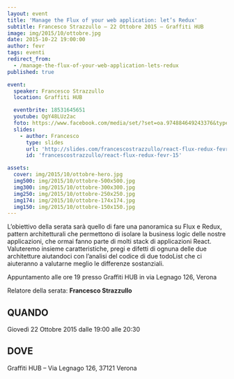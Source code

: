 ```yaml
---
layout: event
title: 'Manage the Flux of your web application: let’s Redux'
subtitle: Francesco Strazzullo – 22 Ottobre 2015 – Graffiti HUB
image: img/2015/10/ottobre.jpg
date: 2015-10-22 19:00:00
author: fevr
tags: eventi
redirect_from:
  - /manage-the-flux-of-your-web-application-lets-redux
published: true

event:
  speaker: Francesco Strazzullo
  location: Graffiti HUB

  eventbrite: 18531645651
  youtube: QgY48LUz2ac
  foto: https://www.facebook.com/media/set/?set=oa.974884649243376&type=1
  slides:
    - author: Francesco
      type: slides
      url: 'http://slides.com/francescostrazzullo/react-flux-redux-fevr-15/'
      id: 'francescostrazzullo/react-flux-redux-fevr-15'

assets:
  cover: img/2015/10/ottobre-hero.jpg
  img500: img/2015/10/ottobre-500x500.jpg
  img300: img/2015/10/ottobre-300x300.jpg
  img250: img/2015/10/ottobre-250x250.jpg
  img174: img/2015/10/ottobre-174x174.jpg
  img150: img/2015/10/ottobre-150x150.jpg
---
```


L’obiettivo della serata sarà quello di fare una panoramica su Flux e Redux, pattern architetturali che
permettono di isolare la business logic delle nostre applicazioni, che ormai fanno parte di molti stack di
applicazioni React.
Valuteremo insieme caratteristiche, pregi e difetti di ognuna delle due architetture aiutandoci con l’analisi
del codice di due todoList che ci aiuteranno a valutarne meglio le differenze sostanziali.

Appuntamento alle ore 19 presso Graffiti HUB in via Legnago 126, Verona

Relatore della serata: **Francesco Strazzullo**

## QUANDO

Giovedì 22 Ottobre 2015 dalle 19:00 alle 20:30

## DOVE

Graffiti HUB – Via Legnago 126, 37121 Verona
